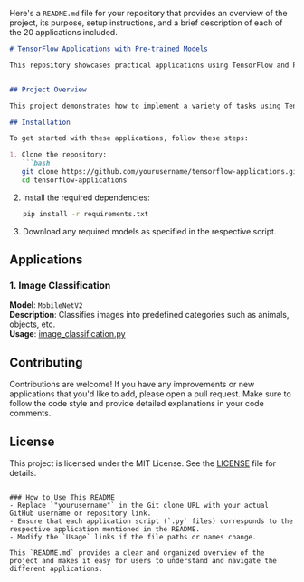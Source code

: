 Here's a `README.md` file for your repository that provides an overview of the project, its purpose, setup instructions, and a brief description of each of the 20 applications included.

```markdown
# TensorFlow Applications with Pre-trained Models

This repository showcases practical applications using TensorFlow and Python, leveraging pre-trained models. These applications span various domains, including image processing, text processing, audio processing, and more. Each application demonstrates how to utilize a pre-trained model for real-world tasks.


## Project Overview

This project demonstrates how to implement a variety of tasks using TensorFlow with pre-trained models. Each script is a self-contained example of how to perform a specific task using a pre-trained model, with minimal setup required.

## Installation

To get started with these applications, follow these steps:

1. Clone the repository:
   ```bash
   git clone https://github.com/yourusername/tensorflow-applications.git
   cd tensorflow-applications
   ```

2. Install the required dependencies:
   ```bash
   pip install -r requirements.txt
   ```

3. Download any required models as specified in the respective script.

## Applications

### 1. Image Classification

**Model**: `MobileNetV2`  
**Description**: Classifies images into predefined categories such as animals, objects, etc.  
**Usage**: [image_classification.py](image_classification.py)

## Contributing

Contributions are welcome! If you have any improvements or new applications that you'd like to add, please open a pull request. Make sure to follow the code style and provide detailed explanations in your code comments.

## License

This project is licensed under the MIT License. See the [LICENSE](LICENSE) file for details.
```

### How to Use This README
- Replace `"yourusername"` in the Git clone URL with your actual GitHub username or repository link.
- Ensure that each application script (`.py` files) corresponds to the respective application mentioned in the README.
- Modify the `Usage` links if the file paths or names change.

This `README.md` provides a clear and organized overview of the project and makes it easy for users to understand and navigate the different applications.
